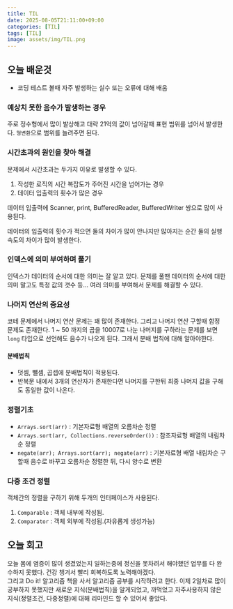 ```yaml
---
title: TIL
date: 2025-08-05T21:11:00+09:00
categories: [TIL]
tags: [TIL]
image: assets/img/TIL.png
---
```


## 오늘 배운것
- 코딩 테스트 볼때 자주 발생하는 실수 또는 오류에 대해 배움


### 예상치 못한 음수가 발생하는 경우
주로 정수형에서 많이 발상해고 대략 21억의 값이 넘어갈때 표현 범위를 넘어서 발생한다.
`형변환`으로 범위를 늘려주면 된다.


### 시간초과의 원인을 찾아 해결
문제에서 시간초과는 두가지 이유로 발생할 수 있다.

1. 작성한 로직의 시간 복잡도가 주어진 시간을 넘어가는 경우
2. 데이터 입출력의 횟수가 많은 경우

데이터 입출력에 Scanner, print, BufferedReader, BufferedWriter 쌍으로 많이 사용된다.

데이터의 입출력의 횟수가 적으면 둘의 차이가 많이 안나지만 많아지는 순간 둘의 실행속도의 차이가 많이 발생한다.

### 인덱스에 의미 부여하며 풀기
인덱스가 데이터의 순서에 대한 의미는 잘 알고 있다.
문제를 풀땐 데이터의 순서에 대한 의미 말고도 특정 값의 갯수 등... 여러 의미를 부여해서 문제를 해결할 수 있다.

### 나머지 연산의 중요성
코테 문제에서 나머지 연산 문제는 꽤 많이 존재한다. 그리고 나머지 연산 구할때 함정 문제도 존재한다.
1 ~ 50 까지의 곱을 10007로 나눈 나머지를 구하라는 문제를 보면
`long` 타입으로 선언해도 음수가 나오게 된다. 그래서 분배 법칙에 대해 알아야한다.

#### 분배법칙
- 덧셈, 뺄셈, 곱셉에 분배법칙이 적용된다.
- 반복문 내에서 3개의 연산자가 존재한다면 나머지를 구한뒤 최종 나머지 값을 구해도 동일한 값이 나온다.

### 정렬기초
- `Arrays.sort(arr)` : 기본자료형 배열의 오름차순 정렬
- `Arrays.sort(arr, Collections.reverseOrder())` : 참조자료형 배열의 내림차순 정렬
- `negate(arr); Arrays.sort(arr); negate(arr)` : 기본자료형 배열 내림차순 구할때 음수로 바꾸고 오름차순 정렬한 뒤, 다시 양수로 변환

### 다중 조건 정렬
객체간의 정렬을 구하기 위해 두개의 인터페이스가 사용된다.
1. `Comparable` : 객체 내부에 작성됨.
2. `Comparator` : 객체 외부에 작성됨.(자유롭게 생성가능)


## 오늘 회고
오늘 몸에 염증이 많이 생겼었는지 일하는중에 정신을 못차려서 해야했던 업무를 다 완수하지 못했다.
건강 챙겨서 빨리 회복하도록 노력해야겠다.
<br>
그리고 Do it! 알고리즘 책을 사서 알고리즘 공부를 시작하려고 한다. 이제 2일차로 많이 공부하지 못했지만
새로운 지식(분배법칙)을 알게되었고, 까먹었고 자주사용하지 않은 지식(정렬조건, 다중정렬)에 대해 리마인드 할 수 있어서 좋았다.



